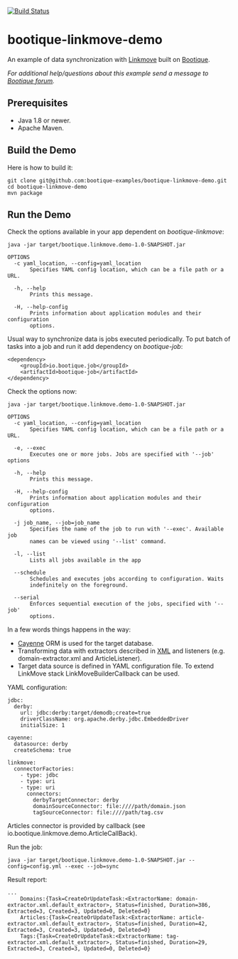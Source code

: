 [![Build Status](https://travis-ci.org/bootique-examples/bootique-linkmove-producer.svg)](https://travis-ci.org/bootique-examples/bootique-linkmove-producer)

# bootique-linkmove-demo

An example of data synchronization with [Linkmove](https://github.com/nhl/link-move) built on [Bootique](http://bootique.io).

*For additional help/questions about this example send a message to
[Bootique forum](https://groups.google.com/forum/#!forum/bootique-user).*

## Prerequisites

* Java 1.8 or newer.
* Apache Maven.

## Build the Demo

Here is how to build it:

	git clone git@github.com:bootique-examples/bootique-linkmove-demo.git
	cd bootique-linkmove-demo
	mvn package

## Run the Demo

Check the options available in your app dependent on *bootique-linkmove*:

    java -jar target/bootique.linkmove.demo-1.0-SNAPSHOT.jar

    OPTIONS
      -c yaml_location, --config=yaml_location
           Specifies YAML config location, which can be a file path or a URL.

      -h, --help
           Prints this message.

      -H, --help-config
           Prints information about application modules and their configuration
           options.
           
Usual way to synchronize data is jobs executed periodically. To put batch of tasks into a job and run it add dependency on *bootique-job*:
  
    <dependency>
        <groupId>io.bootique.job</groupId>
        <artifactId>bootique-job</artifactId>
    </dependency>

Check the options now:

    java -jar target/bootique.linkmove.demo-1.0-SNAPSHOT.jar
    
    OPTIONS
      -c yaml_location, --config=yaml_location
           Specifies YAML config location, which can be a file path or a URL.

      -e, --exec
           Executes one or more jobs. Jobs are specified with '--job' options

      -h, --help
           Prints this message.

      -H, --help-config
           Prints information about application modules and their configuration
           options.

      -j job_name, --job=job_name
           Specifies the name of the job to run with '--exec'. Available job
           names can be viewed using '--list' command.

      -l, --list
           Lists all jobs available in the app

      --schedule
           Schedules and executes jobs according to configuration. Waits
           indefinitely on the foreground.

      --serial
           Enforces sequential execution of the jobs, specified with '--job'
           options.  


In a few words things happens in the way: 
* [Cayenne](https://cayenne.apache.org) ORM is used for the target database.
* Transforming data with extractors described in [XML](http://linkmove.io/xsd/extractor_config_2.xsd) and listeners (e.g. domain-extractor.xml and ArticleListener).
* Target data source is defined in YAML configuration file. To extend LinkMove stack LinkMoveBuilderCallback can be used.

YAML configuration:

    jdbc:
      derby:
        url: jdbc:derby:target/demodb;create=true
        driverClassName: org.apache.derby.jdbc.EmbeddedDriver
        initialSize: 1
    
    cayenne:
      datasource: derby
      createSchema: true
    
    linkmove:
      connectorFactories:
        - type: jdbc
        - type: uri
        - type: uri
          connectors:
            derbyTargetConnector: derby
            domainSourceConnector: file:////path/domain.json
            tagSourceConnector: file:////path/tag.csv

Articles connector is provided by callback (see io.bootique.linkmove.demo.ArticleCallBack).

Run the job:
    
    java -jar target/bootique.linkmove.demo-1.0-SNAPSHOT.jar --config=config.yml --exec --job=sync

Result report:

    ...
        Domains:{Task=CreateOrUpdateTask:<ExtractorName: domain-extractor.xml.default_extractor>, Status=finished, Duration=386, Extracted=3, Created=3, Updated=0, Deleted=0}
        Articles:{Task=CreateOrUpdateTask:<ExtractorName: article-extractor.xml.default_extractor>, Status=finished, Duration=42, Extracted=3, Created=3, Updated=0, Deleted=0}
        Tags:{Task=CreateOrUpdateTask:<ExtractorName: tag-extractor.xml.default_extractor>, Status=finished, Duration=29, Extracted=3, Created=3, Updated=0, Deleted=0}
